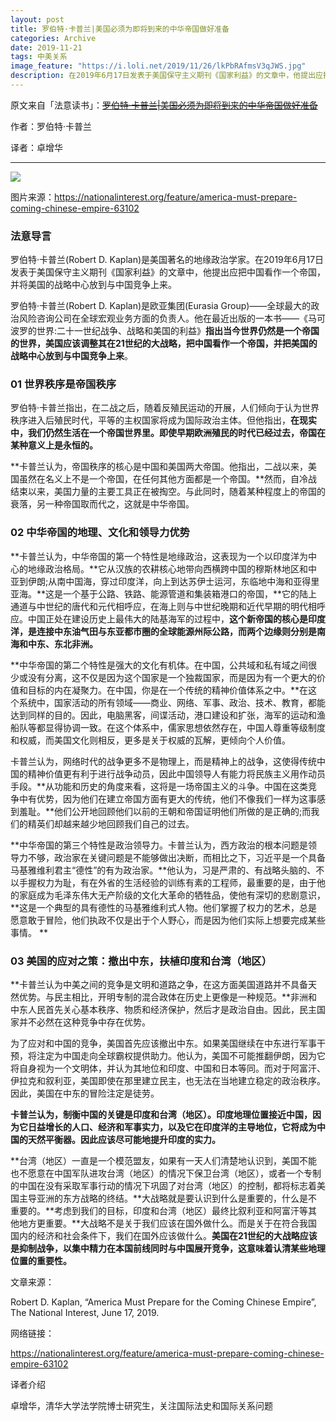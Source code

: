 ```yaml
---
layout: post
title: 罗伯特·卡普兰|美国必须为即将到来的中华帝国做好准备
categories: Archive
date: 2019-11-21
tags: 中美关系
image_feature: "https://i.loli.net/2019/11/26/lkPbRAfmsV3qJWS.jpg"
description: 在2019年6月17日发表于美国保守主义期刊《国家利益》的文章中，他提出应把中国看作一个帝国，并将美国的战略中心放到与中国竞争上来。
---
```


原文来自「法意读书」：~~[罗伯特·卡普兰\|美国必须为即将到来的中华帝国做好准备](https://archive.li/3cTif#selection-43.1-43.5)~~

作者：罗伯特·卡普兰

译者：卓增华

---

![](https://i.loli.net/2019/11/26/lkPbRAfmsV3qJWS.jpg)

图片来源：<https://nationalinterest.org/feature/america-must-prepare-coming-chinese-empire-63102>

### 法意导言

罗伯特·卡普兰(Robert D. Kaplan)是美国著名的地缘政治学家。在2019年6月17日发表于美国保守主义期刊《国家利益》的文章中，他提出应把中国看作一个帝国，并将美国的战略中心放到与中国竞争上来。

罗伯特·卡普兰(Robert D. Kaplan)是欧亚集团(Eurasia Group)——全球最大的政治风险咨询公司在全球宏观业务方面的负责人。他在最近出版的一本书——《马可波罗的世界:二十一世纪战争、战略和美国的利益》**指出当今世界仍然是一个帝国的世界，美国应该调整其在21世纪的大战略，把中国看作一个帝国，并把美国的战略中心放到与中国竞争上来**。

### 01 世界秩序是帝国秩序

罗伯特·卡普兰指出，在二战之后，随着反殖民运动的开展，人们倾向于认为世界秩序进入后殖民时代，平等的主权国家将成为国际政治主体。但他指出，**在现实中，我们仍然生活在一个帝国世界里。即使早期欧洲殖民的时代已经过去，帝国在某种意义上是永恒的。**

**卡普兰认为，帝国秩序的核心是中国和美国两大帝国。他指出，二战以来，美国虽然在名义上不是一个帝国，在任何其他方面都是一个帝国。**然而，自冷战结束以来，美国力量的主要工具正在被掏空。与此同时，随着某种程度上的帝国的衰落，另一种帝国取而代之，这就是中华帝国。

### 02 中华帝国的地理、文化和领导力优势

**卡普兰认为，中华帝国的第一个特性是地缘政治，这表现为一个以印度洋为中心的地缘政治格局。**它从汉族的农耕核心地带向西横跨中国的穆斯林地区和中亚到伊朗;从南中国海，穿过印度洋，向上到达苏伊士运河，东临地中海和亚得里亚海。**这是一个基于公路、铁路、能源管道和集装箱港口的帝国，**它的陆上通道与中世纪的唐代和元代相呼应，在海上则与中世纪晚期和近代早期的明代相呼应。中国正处在建设历史上最伟大的陆基海军的过程中，**这个新帝国的核心是印度洋，是连接中东油气田与东亚都市圈的全球能源州际公路，而两个边缘则分别是南海和中东、东北非洲。**

**中华帝国的第二个特性是强大的文化有机体。在中国，公共域和私有域之间很少或没有分离，这不仅是因为这个国家是一个独裁国家，而是因为有一个更大的价值和目标的内在凝聚力。在中国，你是在一个传统的精神价值体系之中。**在这个系统中，国家活动的所有领域——商业、网络、军事、政治、技术、教育，都能达到同样的目的。因此，电脑黑客，间谍活动，港口建设和扩张，海军的运动和渔船队等都显得协调一致。在这个体系中，儒家思想依然存在，中国人尊重等级制度和权威，而美国文化则相反，更多是关于权威的瓦解，更倾向个人价值。

卡普兰认为，网络时代的战争更多不是物理上，而是精神上的战争，这使得传统中国的精神价值更有利于进行战争动员，因此中国领导人有能力将民族主义用作动员手段。**从功能和历史的角度来看，这将是一场帝国主义的斗争。中国在这类竞争中有优势，因为他们在建立帝国方面有更大的传统，他们不像我们一样为这事感到羞耻。**他们公开地回顾他们以前的王朝和帝国证明他们所做的是正确的;而我们的精英们却越来越少地回顾我们自己的过去。

**中华帝国的第三个特性是政治领导力。卡普兰认为，西方政治的根本问题是领导力不够，政治家在关键问题是不能够做出决断，而相比之下，习近平是一个具备马基雅维利君主“德性”的有为政治家。**他认为，习是严肃的、有战略头脑的、不以手握权力为耻，有在外省的生活经验的训练有素的工程师，最重要的是，由于他的家庭成为毛泽东伟大无产阶级的文化大革命的牺牲品，使他有深切的悲剧意识，**这是一个典型的具有德性的马基雅维利式人物。他们掌握了权力的艺术，总是愿意敢于冒险，他们执政不仅是出于个人野心，而是因为他们实际上想要完成某些事情。
**

### 03 美国的应对之策：撤出中东，扶植印度和台湾（地区）

**卡普兰认为中美之间的竞争是文明和道路之争，在这方面美国道路并不具备天然优势。与民主相比，开明专制的混合政体在历史上更像是一种规范。**非洲和中东人民首先关心基本秩序、物质和经济保护，然后才是政治自由。因此，民主国家并不必然在这种竞争中存在优势。

为了应对和中国的竞争，美国首先应该撤出中东。如果美国继续在中东进行军事干预，将注定为中国走向全球霸权提供助力。他认为，美国不可能推翻伊朗，因为它将自身视为一个文明体，并认为其地位和印度、中国和日本等同。而对于阿富汗、伊拉克和叙利亚，美国即使在那里建立民主，也无法在当地建立稳定的政治秩序。因此，美国在中东的冒险注定是徒劳。

**卡普兰认为，制衡中国的关键是印度和台湾（地区）。印度地理位置接近中国，因为它日益增长的人口、经济和军事实力，以及它在印度洋的主导地位，它将成为中国的天然平衡器。因此应该尽可能地提升印度的实力。**

**台湾（地区）一直是一个模范盟友，如果有一天人们清楚地认识到，美国不能也不愿意在中国军队进攻台湾（地区）的情况下保卫台湾（地区），或者一个专制的中国在没有采取军事行动的情况下巩固了对台湾（地区）的控制，都将标志着美国主导亚洲的东方战略的终结。**大战略就是要认识到什么是重要的，什么是不重要的。**考虑到我们的目标，印度和台湾（地区）最终比叙利亚和阿富汗等其他地方更重要。**大战略不是关于我们应该在国外做什么。而是关于在符合我国国内的经济和社会条件下，我们在国外应该做什么。**美国在21世纪的大战略应该是抑制战争，以集中精力在本国前线同时与中国展开竞争，这意味着认清某些地理位置的重要性。**

文章来源：

Robert D. Kaplan, “America Must Prepare for the Coming Chinese Empire”, The National Interest, June 17, 2019.

网络链接：

<https://nationalinterest.org/feature/america-must-prepare-coming-chinese-empire-63102>

译者介绍

卓增华，清华大学法学院博士研究生，关注国际法史和国际关系问题
